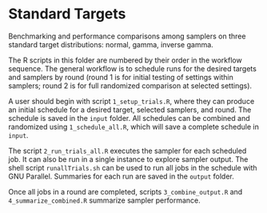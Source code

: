 # Standard Targets

Benchmarking and performance comparisons among samplers on three standard target 
distributions: normal, gamma, inverse gamma.

The R scripts in this folder are numbered by their order in the workflow sequence. 
The general workflow is to schedule runs for the desired targets and samplers by round 
(round 1 is for initial testing of settings within samplers; round 2 is for full
randomized comparison at selected settings).

A user should begin with script `1_setup_trials.R`, where they can produce an 
initial schedule for a desired target, selected samplers, and round. 
The schedule is saved in the `input` folder. 
All schedules can be combined and randomized using `1_schedule_all.R`, 
which will save a complete schedule in `input`. 

The script `2_run_trials_all.R` executes the sampler for each scheduled job. It 
can also be run in a single instance to explore sampler output. The shell script 
`runallTrials.sh` can be used to run all jobs in the schedule with GNU Parallel. 
Summaries for each run are saved in the `output` folder. 

Once all jobs in a round are completed, scripts `3_combine_output.R` and 
`4_summarize_combined.R` summarize sampler performance.
